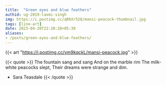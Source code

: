 ```yaml
---
title:  "Green eyes and blue feathers"
authid: ug-2019-laxmi-singh
img: https://i.postimg.cc/qR6Xr528/mansi-peacock-thumbnail.jpg
tags: [line-art]
date: 2023-04-20T22:20:28+05:30
aliases:
- /posts/green-eyes-and-blue-feathers/
---
```


{{< art "https://i.postimg.cc/vm9kqckL/mansi-peacock.jpg" >}}

{{< quote >}}
The fountain sang and sang
And on the marble rim
The milk-white peacocks slept,
Their dreams were strange and dim.
- Sara Teasdale
{{< /quote >}}